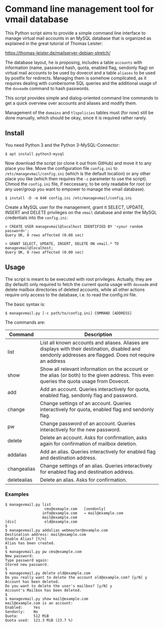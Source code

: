 
# Command line management tool for vmail database

This Python script aims to provide a simple command line interface to manage virtual mail accounts in an MySQL database
that is organized as explained in the great tutorial of Thomas Leister:

https://thomas-leister.de/mailserver-debian-stretch/

The database layout, he is proposing, includes a table `accounts` with information (name, password hash, quota, enabled
flag, sendonly flag) on virtual mail accounts to be used by dovecot and a table `aliases` to be used by postfix for
redirects. Managing them is somehow compilcated, as it requires dealing with cumbersome SQL queries and the additional
usage of the `doveadm` command to hash passwords.

This script provides simple and dialog-oriented command line commands to get a quick overview over accounts and aliases
and modify them.

Management of the `domains` and `tlspolicies` tables must (for now) still be done manually, which should be okay, since
it is required rather rarely.


## Install

You need Python 3 and the Python 3-MySQL-Connector:

```
$ apt install python3-mysql
```

Now download the script (or clone it out from GitHub) and move it to any place you like. Move the configuration file
`config.ini` to `/etc/managevmail/config.ini` (which is the default location) or any other place you like (which then
requires the `-c` parameter to use the script). Chmod the `config.ini` file, if neccessary, to be only readable for
root (or any user/group you want to empower to manage the vmail database).

```
$ install -D -m 640 config.ini /etc/managevmail/config.ini
```

Create a MySQL user for the management, grant it SELECT, UPDATE, INSERT and DELETE privileges on the `vmail` database
and enter the MySQL credentials into the `config.ini`:

```
> CREATE USER managevmail@localhost IDENTIFIED BY '<your random password>';
Query OK, 0 rows affected (0.08 sec)

> GRANT SELECT, UPDATE, INSERT, DELETE ON vmail.* TO managevmail@localhost;
Query OK, 0 rows affected (0.00 sec)

```


## Usage

The script is meant to be executed with root privileges. Actually, they are (by default) only required to fetch the
current quota usage with `doveadm` and delete mailbox directories of deleted accounts, while all other actions require
only access to the database, i.e. to read the config.ini file.

The basic syntax is:

```
$ managevmail.py [-c path/to/config.ini] COMMAND [ADDRESS]
```

The commands are:

| Command     | Description                                                                                                                                                |
|-------------|------------------------------------------------------------------------------------------------------------------------------------------------------------|
| list        | List all known accounts and aliases. Aliases are displays with their destination, disabled and sendonly addresses are flagged. Does not require an address |
| show        | Show all relevant information on the account or the alias (or both) to the given address. This even queries the quota usage from Dovecot.                  |
| add         | Add an account. Queries interactively for quota, enabled flag, sendonly flag and password.                                                                 |
| change      | Change settings of an account. Queries interactively for quota, enabled flag and sendonly flag.                                                            |
| pw          | Change password of an account. Queries interactively for the new password.                                                                                 |
| delete      | Delete an account. Asks for confirmation, asks again for confirmation of mailbox deletion.                                                                 |
| addalias    | Add an alias. Queries interactively for enabled flag and destination address.                                                                              |
| changealias | Change settings of an alias. Queries interactively for enabled flag and destination address.                                                               |
| deletealias | Delete an alias. Asks for confirmation.                                                                                                                    |


### Examples

```
$ managevmail.py list
                  cms@exmaple.com   [sendonly]
                 info@example.com   → mail@example.com
                 mail@example.com
[dis]             old@example.com
$
$ managevmail.py addalias webmaster@example.com
Destination address: mail@example.com
Enable Alias? [Y/n] 
Alias has been created.
$
$ managevmail.py pw cms@example.com
New password: 
Type password again: 
Stored new password.
$
$ managevmail.py delete old@example.com
Do you really want to delete the account old@example.com? [y/N] y
Account has been deleted.
Do you want to delete the user's mailbox? [y/N] y
Account's Mailbox has been deleted.
$
$ managevmail.py show mail@example.com
mail@example.com is an account:
Enabled:     Yes
Sendonly:    No
Quota:       512 MiB
Quota used:  121.3 MiB (23.7 %)
```